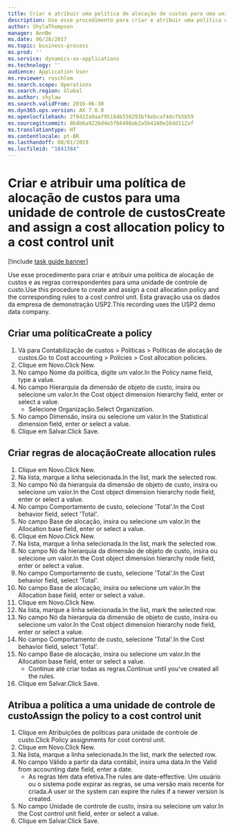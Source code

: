 ```yaml
---
title: Criar e atribuir uma política de alocação de custos para uma unidade de controle de custos
description: Use esse procedimento para criar e atribuir uma política de alocação de custos e as regras correspondentes para uma unidade de controle de custo.
author: ShylaThompson
manager: AnnBe
ms.date: 06/28/2017
ms.topic: business-process
ms.prod: ''
ms.service: dynamics-ax-applications
ms.technology: ''
audience: Application User
ms.reviewer: roschlom
ms.search.scope: Operations
ms.search.region: Global
ms.author: shylaw
ms.search.validFrom: 2016-06-30
ms.dyn365.ops.version: AX 7.0.0
ms.openlocfilehash: 2f0422a9aaf95184b556293bf6ebcaf4dcfb5b59
ms.sourcegitcommit: 8b4b6a9226d4e5f66498ab2a5b4160e26dd112af
ms.translationtype: HT
ms.contentlocale: pt-BR
ms.lasthandoff: 08/01/2019
ms.locfileid: "1841384"
---
```

# <a name="create-and-assign-a-cost-allocation-policy-to-a-cost-control-unit"></a><span data-ttu-id="2754d-103">Criar e atribuir uma política de alocação de custos para uma unidade de controle de custos</span><span class="sxs-lookup"><span data-stu-id="2754d-103">Create and assign a cost allocation policy to a cost control unit</span></span>

[!include [task guide banner](../../includes/task-guide-banner.md)]

<span data-ttu-id="2754d-104">Use esse procedimento para criar e atribuir uma política de alocação de custos e as regras correspondentes para uma unidade de controle de custo.</span><span class="sxs-lookup"><span data-stu-id="2754d-104">Use this procedure to create and assign a cost allocation policy and the corresponding rules to a cost control unit.</span></span> <span data-ttu-id="2754d-105">Esta gravação usa os dados da empresa de demonstração USP2.</span><span class="sxs-lookup"><span data-stu-id="2754d-105">This recording uses the USP2 demo data company.</span></span>


## <a name="create-a-policy"></a><span data-ttu-id="2754d-106">Criar uma política</span><span class="sxs-lookup"><span data-stu-id="2754d-106">Create a policy</span></span>
1. <span data-ttu-id="2754d-107">Vá para Contabilização de custos > Políticas > Políticas de alocação de custos.</span><span class="sxs-lookup"><span data-stu-id="2754d-107">Go to Cost accounting > Policies > Cost allocation policies.</span></span>
2. <span data-ttu-id="2754d-108">Clique em Novo.</span><span class="sxs-lookup"><span data-stu-id="2754d-108">Click New.</span></span>
3. <span data-ttu-id="2754d-109">No campo Nome da política, digite um valor.</span><span class="sxs-lookup"><span data-stu-id="2754d-109">In the Policy name field, type a value.</span></span>
4. <span data-ttu-id="2754d-110">No campo Hierarquia da dimensão de objeto de custo, insira ou selecione um valor.</span><span class="sxs-lookup"><span data-stu-id="2754d-110">In the Cost object dimension hierarchy field, enter or select a value.</span></span>
    * <span data-ttu-id="2754d-111">Selecione Organização.</span><span class="sxs-lookup"><span data-stu-id="2754d-111">Select Organization.</span></span>  
5. <span data-ttu-id="2754d-112">No campo Dimensão, insira ou selecione um valor.</span><span class="sxs-lookup"><span data-stu-id="2754d-112">In the Statistical dimension field, enter or select a value.</span></span>
6. <span data-ttu-id="2754d-113">Clique em Salvar.</span><span class="sxs-lookup"><span data-stu-id="2754d-113">Click Save.</span></span>

## <a name="create-allocation-rules"></a><span data-ttu-id="2754d-114">Criar regras de alocação</span><span class="sxs-lookup"><span data-stu-id="2754d-114">Create allocation rules</span></span>
1. <span data-ttu-id="2754d-115">Clique em Novo.</span><span class="sxs-lookup"><span data-stu-id="2754d-115">Click New.</span></span>
2. <span data-ttu-id="2754d-116">Na lista, marque a linha selecionada.</span><span class="sxs-lookup"><span data-stu-id="2754d-116">In the list, mark the selected row.</span></span>
3. <span data-ttu-id="2754d-117">No campo Nó da hierarquia da dimensão de objeto de custo, insira ou selecione um valor.</span><span class="sxs-lookup"><span data-stu-id="2754d-117">In the Cost object dimension hierarchy node field, enter or select a value.</span></span>
4. <span data-ttu-id="2754d-118">No campo Comportamento de custo, selecione 'Total'.</span><span class="sxs-lookup"><span data-stu-id="2754d-118">In the Cost behavior field, select 'Total'.</span></span>
5. <span data-ttu-id="2754d-119">No campo Base de alocação, insira ou selecione um valor.</span><span class="sxs-lookup"><span data-stu-id="2754d-119">In the Allocation base field, enter or select a value.</span></span>
6. <span data-ttu-id="2754d-120">Clique em Novo.</span><span class="sxs-lookup"><span data-stu-id="2754d-120">Click New.</span></span>
7. <span data-ttu-id="2754d-121">Na lista, marque a linha selecionada.</span><span class="sxs-lookup"><span data-stu-id="2754d-121">In the list, mark the selected row.</span></span>
8. <span data-ttu-id="2754d-122">No campo Nó da hierarquia da dimensão de objeto de custo, insira ou selecione um valor.</span><span class="sxs-lookup"><span data-stu-id="2754d-122">In the Cost object dimension hierarchy node field, enter or select a value.</span></span>
9. <span data-ttu-id="2754d-123">No campo Comportamento de custo, selecione 'Total'.</span><span class="sxs-lookup"><span data-stu-id="2754d-123">In the Cost behavior field, select 'Total'.</span></span>
10. <span data-ttu-id="2754d-124">No campo Base de alocação, insira ou selecione um valor.</span><span class="sxs-lookup"><span data-stu-id="2754d-124">In the Allocation base field, enter or select a value.</span></span>
11. <span data-ttu-id="2754d-125">Clique em Novo.</span><span class="sxs-lookup"><span data-stu-id="2754d-125">Click New.</span></span>
12. <span data-ttu-id="2754d-126">Na lista, marque a linha selecionada.</span><span class="sxs-lookup"><span data-stu-id="2754d-126">In the list, mark the selected row.</span></span>
13. <span data-ttu-id="2754d-127">No campo Nó da hierarquia da dimensão de objeto de custo, insira ou selecione um valor.</span><span class="sxs-lookup"><span data-stu-id="2754d-127">In the Cost object dimension hierarchy node field, enter or select a value.</span></span>
14. <span data-ttu-id="2754d-128">No campo Comportamento de custo, selecione 'Total'.</span><span class="sxs-lookup"><span data-stu-id="2754d-128">In the Cost behavior field, select 'Total'.</span></span>
15. <span data-ttu-id="2754d-129">No campo Base de alocação, insira ou selecione um valor.</span><span class="sxs-lookup"><span data-stu-id="2754d-129">In the Allocation base field, enter or select a value.</span></span>
    * <span data-ttu-id="2754d-130">Continue até criar todas as regras.</span><span class="sxs-lookup"><span data-stu-id="2754d-130">Continue until you've created all the rules.</span></span>  
16. <span data-ttu-id="2754d-131">Clique em Salvar.</span><span class="sxs-lookup"><span data-stu-id="2754d-131">Click Save.</span></span>

## <a name="assign-the-policy-to-a-cost-control-unit"></a><span data-ttu-id="2754d-132">Atribua a política a uma unidade de controle de custo</span><span class="sxs-lookup"><span data-stu-id="2754d-132">Assign the policy to a cost control unit</span></span>
1. <span data-ttu-id="2754d-133">Clique em Atribuições de políticas para unidade de controle de custo.</span><span class="sxs-lookup"><span data-stu-id="2754d-133">Click Policy assignments for cost control unit.</span></span>
2. <span data-ttu-id="2754d-134">Clique em Novo.</span><span class="sxs-lookup"><span data-stu-id="2754d-134">Click New.</span></span>
3. <span data-ttu-id="2754d-135">Na lista, marque a linha selecionada.</span><span class="sxs-lookup"><span data-stu-id="2754d-135">In the list, mark the selected row.</span></span>
4. <span data-ttu-id="2754d-136">No campo Válido a partir da data contábil, insira uma data.</span><span class="sxs-lookup"><span data-stu-id="2754d-136">In the Valid from accounting date field, enter a date.</span></span>
    * <span data-ttu-id="2754d-137">As regras têm data efetiva.</span><span class="sxs-lookup"><span data-stu-id="2754d-137">The rules are date-effective.</span></span> <span data-ttu-id="2754d-138">Um usuário ou o sistema pode expirar as regras, se uma versão mais recente for criada.</span><span class="sxs-lookup"><span data-stu-id="2754d-138">A user or the system can expire the rules if a newer version is created.</span></span>  
5. <span data-ttu-id="2754d-139">No campo Unidade de controle de custo, insira ou selecione um valor.</span><span class="sxs-lookup"><span data-stu-id="2754d-139">In the Cost control unit field, enter or select a value.</span></span>
6. <span data-ttu-id="2754d-140">Clique em Salvar.</span><span class="sxs-lookup"><span data-stu-id="2754d-140">Click Save.</span></span>


